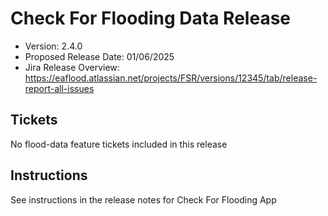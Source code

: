 # Check For Flooding Data Release

* Version: 2.4.0
* Proposed Release Date: 01/06/2025
* Jira Release Overview: https://eaflood.atlassian.net/projects/FSR/versions/12345/tab/release-report-all-issues

## Tickets


  No flood-data feature tickets included in this release


## Instructions

See instructions in the release notes for Check For Flooding App

